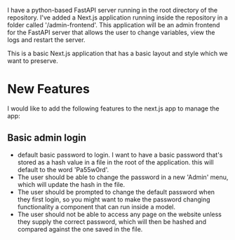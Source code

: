 I have a python-based FastAPI server running in the root directory of the repository.  I've added a Next.js application running inside the repository in a folder called '/admin-frontend'.  This application will be an admin frontend for the FastAPI server that allows the user to change variables, view the logs and restart the server.

This is a basic Next.js application that has a basic layout and style which we want to preserve.

# New Features

I would like to add the following features to the next.js app to manage the app:
## Basic admin login
- default basic password to login.  I want to have a basic password that's stored as a hash value in a file in the root of the application.  this will default to the word 'Pa55w0rd'. 
- The user should be able to change the password in a new 'Admin' menu, which will update the hash in the file.
- The user should be prompted to change the default password when they first login, so you might want to make the password changing functionality a component that can run inside a model.
- The user should not be able to access any page on the website unless they supply the correct password, which will then be hashed and compared against the one saved in the file.

## 

